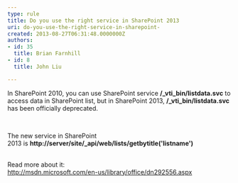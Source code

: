 ```yaml
---
type: rule
title: Do you use the right service in SharePoint 2013
uri: do-you-use-the-right-service-in-sharepoint-
created: 2013-08-27T06:31:48.0000000Z
authors:
- id: 35
  title: Brian Farnhill
- id: 8
  title: John Liu

---
```




<span class='intro'> ​​​In SharePoint 2010, you can use SharePoint service&#160;<strong>/_vti_bin/listdata.svc</strong> to access data in SharePoint list, but in SharePoint 2013,&#160;<strong>/_vti_bin/listdata.svc</strong> has been officially deprecated.<div><div><br></div></div> </span>

The new service in SharePoint 2013&#160;is&#160;<strong>http&#58;//server/site/_api/web/lists/getbytitle('listname')​</strong><div><b><br></b><strong></strong><div>Read more about it&#58;&#160;</div><div><span></span><a href="http&#58;//msdn.microsoft.com/en-us/library/office/dn292556.aspx">http&#58;//msdn.microsoft.com/en-us/library/office/dn292556.aspx​​</a></div><div><br></div><div><br></div></div>


